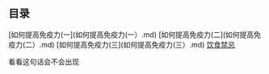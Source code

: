 ## 目录

[如何提高免疫力(一](如何提高免疫力(一）.md)
[如何提高免疫力(二](如何提高免疫力(二）.md)
[如何提高免疫力(三](如何提高免疫力(三）.md)
[饮食禁忌](饮食禁忌.md)

看看这句话会不会出现

